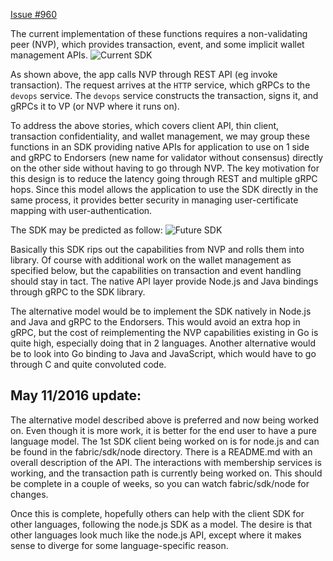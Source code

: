 [Issue #960](https://github.com/hyperledger/fabric/issues/960)

The current implementation of these functions requires a non-validating peer (NVP), which provides transaction, event, and some implicit wallet management APIs. 
![Current SDK](https://github.com/hyperledger/fabric/blob/master/docs/wiki-images/sdk-current.png)

As shown above, the app calls NVP through REST API (eg invoke transaction). The request arrives at the `HTTP` service, which gRPCs to the `devops` service. The `devops` service constructs the transaction, signs it, and gRPCs it to VP (or NVP where it runs on).

To address the above stories, which covers client API, thin client, transaction confidentiality, and wallet management, we may group these functions in an SDK providing native APIs for application to use on 1 side and gRPC to Endorsers (new name for validator without consensus) directly on the other side without having to go through NVP. The key motivation for this design is to reduce the latency going through REST and multiple gRPC hops. Since this model allows the application to use the SDK directly in the same process, it provides better security in managing user-certificate mapping with user-authentication.

The SDK may be predicted as follow:
![Future SDK](https://github.com/hyperledger/fabric/blob/master/docs/wiki-images/sdk-future.png)

Basically this SDK rips out the capabilities from NVP and rolls them into library. Of course with additional work on the wallet management as specified below, but the capabilities on transaction and event handling should stay in tact. The native API layer provide Node.js and Java bindings through gRPC to the SDK library.

The alternative model would be to implement the SDK natively in Node.js and Java and gRPC to the Endorsers. This would avoid an extra hop in gRPC, but the cost of reimplementing the NVP capabilities existing in Go is quite high, especially doing that in 2 languages. Another alternative would be to look into Go binding to Java and JavaScript, which would have to go through C and quite convoluted code.

May 11/2016 update:
------------------
The alternative model described above is preferred and now being worked on.  Even though it is more work, it is better for the end user to have a pure language model.  The 1st SDK client being worked on is for node.js and can be found in the fabric/sdk/node directory.  There is a README.md with an overall description of the API.  The interactions with membership services is working, and the transaction path is currently being worked on.  This should be complete in a couple of weeks, so you can watch fabric/sdk/node for changes.

Once this is complete, hopefully others can help with the client SDK for other languages, following the node.js SDK as a model.  The desire is that other languages look much like the node.js API, except where it makes sense to diverge for some language-specific reason.
 